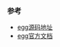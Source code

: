 




### 参考  
- [egg源码地址](https://github.com/eggjs/egg/tree/master/lib)  
- [egg官方文档](https://github.com/eggjs/egg/tree/master/docs/source/zh-cn)  